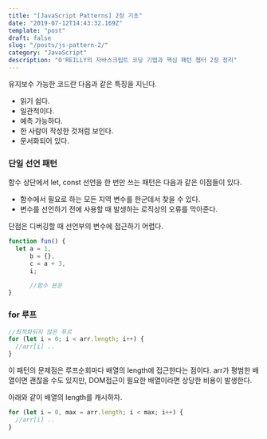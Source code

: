 ```yaml
---
title: "[JavaScript Patterns] 2장 기초"
date: "2019-07-12T14:43:32.169Z"
template: "post"
draft: false
slug: "/posts/js-pattern-2/"
category: "JavaScript"
description: "O'REILLY의 자바스크립트 코딩 기법과 핵심 패턴 챕터 2장 정리"
---
```


유지보수 가능한 코드란 다음과 같은 특징을 지닌다.
- 읽기 쉽다.
- 일관적이다.
- 예측 가능하다.
- 한 사람이 작성한 것처럼 보인다.
- 문서화되어 있다.

### 단일 선언 패턴
함수 상단에서 let, const 선언을 한 번만 쓰는 패턴은 다음과 같은 이점들이 있다.
- 함수에서 필요로 하는 모든 지역 변수를 한군데서 찾을 수 있다.
- 변수를 선언하기 전에 사용할 때 발생하는 로직상의 오류를 막아준다.

단점은 디버깅할 때 선언부의 변수에 접근하기 어렵다.
```js
function fun() {
  let a = 1,
      b = {},
      c = a + 3,
      i;

      //함수 본문
}
```

### for 루프
```js
//최적화되지 않은 푸르
for (let i = 0; i < arr.length; i++) {
  //arr[i] ..
}
```
이 패턴의 문제점은 루프순회마다 배열의 length에 접근한다는 점이다.
arr가 평범한 배열이면 괜찮을 수도 있지만, DOM접근이 필요한 배열이라면 상당한 비용이 발생한다.

아래와 같이 배열의 length를 캐시하자.
```js
for (let i = 0, max = arr.length; i < max; i++) {
  //arr[i] ..
}
```
